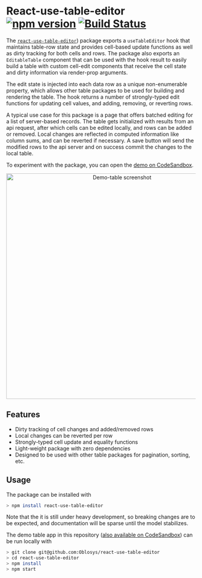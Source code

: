 # React-use-table-editor [![npm version](https://badge.fury.io/js/react-use-table-editor.svg)](https://badge.fury.io/js/react-use-table-editor) [![Build Status](https://github.com/Oblosys/react-use-table-editor/actions/workflows/build-test.yml/badge.svg?branch=master)](https://github.com/Oblosys/react-use-table-editor/actions/workflows/build-test.yml?query=branch%3Amaster)

The [`react-use-table-editor`](https://www.npmjs.com/package/react-use-table-editor)) package exports a `useTableEditor` hook that maintains table-row state and provides cell-based update functions as well as dirty tracking for both cells and rows. The package also exports an `EditableTable` component that can be used with the hook result to easily build a table with custom cell-edit components that receive the cell state and dirty information via render-prop arguments.

The edit state is injected into each data row as a unique non-enumerable property, which allows other table packages to be used for building and rendering the table. The hook returns a number of strongly-typed edit functions for updating cell values, and adding, removing, or reverting rows.

A typical use case for this package is a page that offers batched editing for a list of server-based records. The table gets initialized with results from an api request, after which cells can be edited locally, and rows can be added or removed. Local changes are reflected in computed information like column sums, and can be reverted if necessary. A save button will send the modified rows to the api server and on success commit the changes to the local table.

To experiment with the package, you can open the [demo on CodeSandbox](https://codesandbox.io/s/react-use-table-editor-53m3j?file=/src/DemoTable.tsx).

<p align="center">
  <a href="https://codesandbox.io/s/react-use-table-editor-53m3j?file=/src/DemoTable.tsx">
    <img
      alt="Demo-table screenshot"
      src="https://raw.githubusercontent.com/Oblosys/react-use-table-editor/master/images/demo-table-screenshot.png"
      width="600"
    />
  </a>
</p>

## Features

- Dirty tracking of cell changes and added/removed rows
- Local changes can be reverted per row
- Strongly-typed cell update and equality functions
- Light-weight package with zero dependencies
- Designed to be used with other table packages for pagination, sorting, etc.

## Usage

The package can be installed with

```sh
> npm install react-use-table-editor
```

Note that the it is still under heavy development, so breaking changes are to be expected, and documentation will be sparse until the model stabilizes.

The demo table app in this repository ([also available on CodeSandbox](https://codesandbox.io/s/react-use-table-editor-53m3j?file=/src/DemoTable.tsx)) can be run locally with

```sh
> git clone git@github.com:Oblosys/react-use-table-editor
> cd react-use-table-editor
> npm install
> npm start
```
